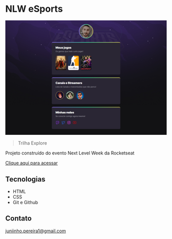 # NLW eSports

![preview](./.github/preview.png)

> Trilha Explore

Projeto construído do evento Next Level Week da Rocketseat

[Clique aqui para acessar](https://juniinhopereira.github.io/NLW-Esports)

## Tecnologias

- HTML
- CSS
- Git e Github

## Contato

juniinho.pereira1@gmail.com
